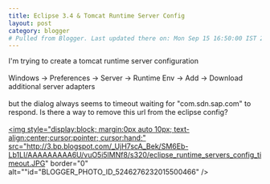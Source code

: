 ```yaml
---
title: Eclipse 3.4 & Tomcat Runtime Server Config
layout: post
category: blogger
# Pulled from Blogger. Last updated there on: Mon Sep 15 16:50:00 IST 2008
---
```

I'm trying to create a tomcat runtime server configuration<br /><br />Windows -> Preferences -> Server -> Runtime Env -> Add -> Download additional server adapters<br /><br />but the dialog always seems to timeout waiting for "com.sdn.sap.com" to respond. Is there a way to remove this url from the eclipse config?<br /> <br /><a onblur="try {parent.deselectBloggerImageGracefully();} catch(e) {}" href="http://3.bp.blogspot.com/_UjH7scA_Bek/SM6Eb-Lb1LI/AAAAAAAAA6U/vuO5i5lMNf8/s1600-h/eclipse_runtime_servers_config_timeout.JPG"><img style="display:block; margin:0px auto 10px; text-align:center;cursor:pointer; cursor:hand;" src="http://3.bp.blogspot.com/_UjH7scA_Bek/SM6Eb-Lb1LI/AAAAAAAAA6U/vuO5i5lMNf8/s320/eclipse_runtime_servers_config_timeout.JPG" border="0" alt=""id="BLOGGER_PHOTO_ID_5246276232015500466" /></a>
